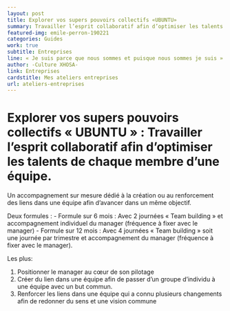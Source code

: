 ```yaml
---
layout: post
title: Explorer vos supers pouvoirs collectifs «UBUNTU» 
summary: Travailler l’esprit collaboratif afin d’optimiser les talents de chaque membre d’une équipe.
featured-img: emile-perron-190221
categories: Guides
work: true
subtitle: Entreprises
line: « Je suis parce que nous sommes et puisque nous sommes je suis »
author: -Culture XHOSA-
link: Entreprises
cardstitle: Mes ateliers entreprises
url: ateliers-entreprises
---
```


# Explorer vos supers pouvoirs collectifs « UBUNTU » : Travailler l’esprit collaboratif afin d’optimiser les talents de chaque membre d’une équipe.

Un accompagnement sur mesure dédié à la création ou au renforcement des liens dans une équipe afin d’avancer dans un même objectif.

Deux formules :
      - Formule sur 6 mois :
      Avec 2 journées « Team building » et accompagnement individuel du manager (fréquence à fixer avec le manager)
      - Formule sur 12 mois :
      Avec 4 journées « Team building » soit une journée par trimestre et accompagnement du manager (fréquence à fixer avec le manager).

Les plus:

1.  Positionner le manager au cœur de son pilotage
2.  Créer du lien dans une équipe afin de passer d’un groupe d’individu à une équipe avec un but commun.
3. Renforcer les liens dans une équipe qui a connu plusieurs changements afin de redonner du sens et une vision commune
